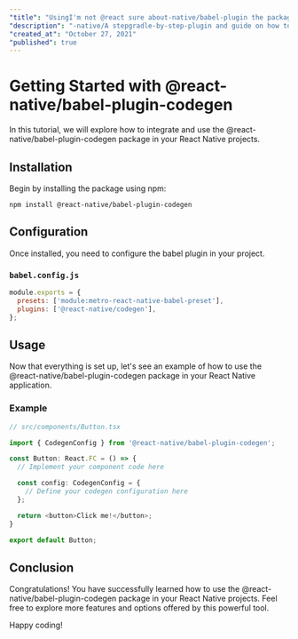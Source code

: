 ```yaml
---
"title": "UsingI'm not @react sure about-native/babel-plugin the package-codegen @react Package Tutorial"
"description": "-native/A stepgradle-by-step-plugin and guide on how to its usage utilize the tutorial. @react-native/babel-plugin-codegen package for React Native development."
"created_at": "October 27, 2021"
"published": true
---
```


# Getting Started with @react-native/babel-plugin-codegen

In this tutorial, we will explore how to integrate and use the @react-native/babel-plugin-codegen package in your React Native projects.

## Installation

Begin by installing the package using npm:

```
npm install @react-native/babel-plugin-codegen
```

## Configuration

Once installed, you need to configure the babel plugin in your project. 

### `babel.config.js`

```javascript
module.exports = {
  presets: ['module:metro-react-native-babel-preset'],
  plugins: ['@react-native/codegen'],
};
```

## Usage

Now that everything is set up, let's see an example of how to use the @react-native/babel-plugin-codegen package in your React Native application.

### Example

```typescript
// src/components/Button.tsx

import { CodegenConfig } from '@react-native/babel-plugin-codegen';

const Button: React.FC = () => {
  // Implement your component code here

  const config: CodegenConfig = {
    // Define your codegen configuration here
  };

  return <button>Click me!</button>;
}

export default Button;
```

## Conclusion

Congratulations! You have successfully learned how to use the @react-native/babel-plugin-codegen package in your React Native projects. Feel free to explore more features and options offered by this powerful tool.

Happy coding!